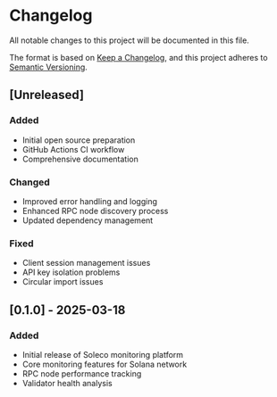 # Changelog

All notable changes to this project will be documented in this file.

The format is based on [Keep a Changelog](https://keepachangelog.com/en/1.0.0/),
and this project adheres to [Semantic Versioning](https://semver.org/spec/v2.0.0.html).

## [Unreleased]

### Added
- Initial open source preparation
- GitHub Actions CI workflow
- Comprehensive documentation

### Changed
- Improved error handling and logging
- Enhanced RPC node discovery process
- Updated dependency management

### Fixed
- Client session management issues
- API key isolation problems
- Circular import issues

## [0.1.0] - 2025-03-18

### Added
- Initial release of Soleco monitoring platform
- Core monitoring features for Solana network
- RPC node performance tracking
- Validator health analysis

